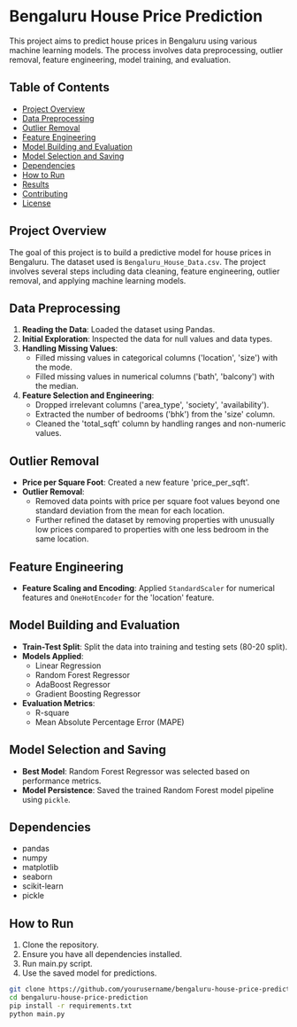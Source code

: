 # Bengaluru House Price Prediction

This project aims to predict house prices in Bengaluru using various machine learning models. The process involves data preprocessing, outlier removal, feature engineering, model training, and evaluation.

## Table of Contents

- [Project Overview](#project-overview)
- [Data Preprocessing](#data-preprocessing)
- [Outlier Removal](#outlier-removal)
- [Feature Engineering](#feature-engineering)
- [Model Building and Evaluation](#model-building-and-evaluation)
- [Model Selection and Saving](#model-selection-and-saving)
- [Dependencies](#dependencies)
- [How to Run](#how-to-run)
- [Results](#results)
- [Contributing](#contributing)
- [License](#license)

## Project Overview

The goal of this project is to build a predictive model for house prices in Bengaluru. The dataset used is `Bengaluru_House_Data.csv`. The project involves several steps including data cleaning, feature engineering, outlier removal, and applying machine learning models.

## Data Preprocessing

1. **Reading the Data**: Loaded the dataset using Pandas.
2. **Initial Exploration**: Inspected the data for null values and data types.
3. **Handling Missing Values**:
   - Filled missing values in categorical columns ('location', 'size') with the mode.
   - Filled missing values in numerical columns ('bath', 'balcony') with the median.
4. **Feature Selection and Engineering**:
   - Dropped irrelevant columns ('area_type', 'society', 'availability').
   - Extracted the number of bedrooms ('bhk') from the 'size' column.
   - Cleaned the 'total_sqft' column by handling ranges and non-numeric values.

## Outlier Removal

- **Price per Square Foot**: Created a new feature 'price_per_sqft'.
- **Outlier Removal**:
  - Removed data points with price per square foot values beyond one standard deviation from the mean for each location.
  - Further refined the dataset by removing properties with unusually low prices compared to properties with one less bedroom in the same location.

## Feature Engineering

- **Feature Scaling and Encoding**: Applied `StandardScaler` for numerical features and `OneHotEncoder` for the 'location' feature.

## Model Building and Evaluation

- **Train-Test Split**: Split the data into training and testing sets (80-20 split).
- **Models Applied**:
  - Linear Regression
  - Random Forest Regressor
  - AdaBoost Regressor
  - Gradient Boosting Regressor
- **Evaluation Metrics**:
  - R-square
  - Mean Absolute Percentage Error (MAPE)

## Model Selection and Saving

- **Best Model**: Random Forest Regressor was selected based on performance metrics.
- **Model Persistence**: Saved the trained Random Forest model pipeline using `pickle`.

## Dependencies

- pandas
- numpy
- matplotlib
- seaborn
- scikit-learn
- pickle

## How to Run

1. Clone the repository.
2. Ensure you have all dependencies installed.
3. Run main.py script.
4. Use the saved model for predictions.

```bash
git clone https://github.com/yourusername/bengaluru-house-price-prediction.git
cd bengaluru-house-price-prediction
pip install -r requirements.txt
python main.py
